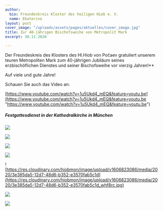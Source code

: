 ```yaml
---
author:
  bio: Freundeskreis Kloster des heiligen Hiob e. V.
  name: Ekaterina
layout: post
cover_image: "/uploads/assets/pages/aktuelles/cover_image.jpg"
title: Zur 40-jährigen Bischofsweihe von Metropolit Mark
excerpt: 30.11.2020

---
```

Der Freundeskreis des Klosters des Hl.Hiob von Počaev gratuliert unserem teuren Metropoliten Mark zum 40-jährigen Jubiläum seines erzbischöflichen Dienstes und seiner Bischofsweihe vor vierzig Jahren!**

Auf viele und gute Jahre!

Schauen Sie auch das Video an:

[https://www.youtube.com/watch?v=1u5Ukd4_mEQ&feature=youtu.be](https://www.youtube.com/watch?v=1u5Ukd4_mEQ&feature=youtu.be "https://www.youtube.com/watch?v=1u5Ukd4_mEQ&feature=youtu.be")

##### Festgottesdienst in der Kathedralkirche in München

![](https://res.cloudinary.com/hiobmon/image/upload/v1606823041/media/2020/5c17d5f7-4ddb-48d7-bb74-91f595e94378_q1si8u.jpg)

![](https://res.cloudinary.com/hiobmon/image/upload/v1606823061/media/2020/2fa78a88-032c-403e-8ee5-d3e1ba84bef2_vm3bzt.jpg)

![](https://res.cloudinary.com/hiobmon/image/upload/v1606823107/media/2020/5724d284-382a-407a-b55a-d1b7e21c4c6a_qclfyp.jpg)

![](https://res.cloudinary.com/hiobmon/image/upload/v1606823128/media/2020/f49ee9d4-b666-4604-9e7b-c85cd35f29a0_hlthqr.jpg)

![https://res.cloudinary.com/hiobmon/image/upload/v1606823086/media/2020/3e385da5-12d7-48d6-b352-e3570fab5c1d](https://res.cloudinary.com/hiobmon/image/upload/v1606823086/media/2020/3e385da5-12d7-48d6-b352-e3570fab5c1d_whf8rc.jpg)

![](https://res.cloudinary.com/hiobmon/image/upload/v1606823150/media/2020/f6833797-f080-4927-b1c7-0becbde8463f_qsid19.jpg)

![](https://res.cloudinary.com/hiobmon/image/upload/v1606823179/media/2020/f8378120-5ded-4cd6-9ff3-942f4b673e55_cjz4wz.jpg)